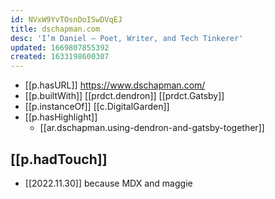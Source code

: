 ```yaml
---
id: NVxW9YvTOsnDoISwDVqEJ
title: dschapman.com
desc: 'I’m Daniel — Poet, Writer, and Tech Tinkerer'
updated: 1669807855392
created: 1633198600307
---
```




- [[p.hasURL]] https://www.dschapman.com/
- [[p.builtWith]] [[prdct.dendron]] [[prdct.Gatsby]]
- [[p.instanceOf]] [[c.DigitalGarden]]
- [[p.hasHighlight]]
  - [[ar.dschapman.using-dendron-and-gatsby-together]]

## [[p.hadTouch]]

- [[2022.11.30]] because MDX and maggie
